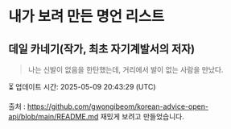 # 내가 보려 만든 명언 리스트

##  데일 카네기(작가, 최초 자기계발서의 저자)
> 나는 신발이 없음을 한탄했는데, 거리에서 발이 없는 사람을 만났다.


⏳ 업데이트 시간: 2025-05-09 20:43:29 (UTC)

출처 : https://github.com/gwongibeom/korean-advice-open-api/blob/main/README.md
재밌게 보려고 만들었습니다.
